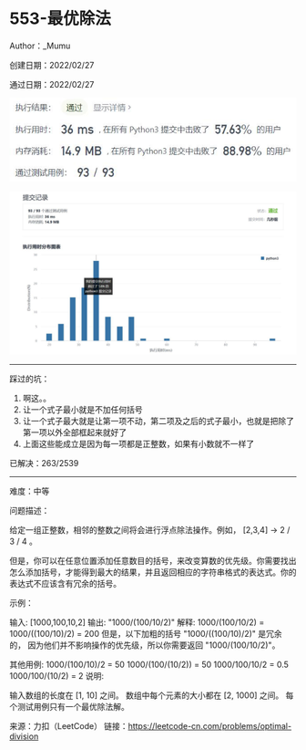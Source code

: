 # 553-最优除法

Author：_Mumu

创建日期：2022/02/27

通过日期：2022/02/27

![](./通过截图2.jpg)

![](./通过截图1.jpg)

*****

踩过的坑：

1. 啊这。。
2. 让一个式子最小就是不加任何括号
3. 让一个式子最大就是让第一项不动，第二项及之后的式子最小，也就是把除了第一项以外全部框起来就好了
4. 上面这些能成立是因为每一项都是正整数，如果有小数就不一样了

已解决：263/2539

*****

难度：中等

问题描述：

给定一组正整数，相邻的整数之间将会进行浮点除法操作。例如， [2,3,4] -> 2 / 3 / 4 。

但是，你可以在任意位置添加任意数目的括号，来改变算数的优先级。你需要找出怎么添加括号，才能得到最大的结果，并且返回相应的字符串格式的表达式。你的表达式不应该含有冗余的括号。

示例：

输入: [1000,100,10,2]
输出: "1000/(100/10/2)"
解释:
1000/(100/10/2) = 1000/((100/10)/2) = 200
但是，以下加粗的括号 "1000/((100/10)/2)" 是冗余的，
因为他们并不影响操作的优先级，所以你需要返回 "1000/(100/10/2)"。

其他用例:
1000/(100/10)/2 = 50
1000/(100/(10/2)) = 50
1000/100/10/2 = 0.5
1000/100/(10/2) = 2
说明:

输入数组的长度在 [1, 10] 之间。
数组中每个元素的大小都在 [2, 1000] 之间。
每个测试用例只有一个最优除法解。

来源：力扣（LeetCode）
链接：https://leetcode-cn.com/problems/optimal-division